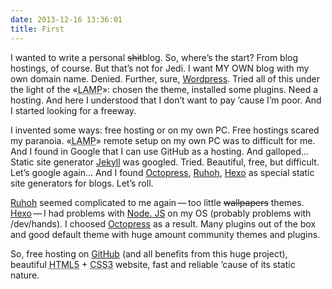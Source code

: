 ```yaml
---
date: 2013-12-16 13:36:01
title: First
---
```


I wanted to write a personal ~~shit~~blog. So, where’s the start? From blog hostings, of course. But
that’s not for Jedi. I want MY OWN blog with my own domain name. Denied. Further, sure,
<a href="https://wordpress. org">Wordpress</a>. Tried all of this under the light of the
«<acronym title="LAMP = Linux, Apache, MySQL, PHP">LAMP</acronym>»: chosen the theme, installed some
plugins. Need a hosting. And here I understood that I don’t want to pay ’cause I’m poor. And I
started looking for a freeway.

I invented some ways: free hosting or on my own PC. Free hostings scared my paranoia.
«<acronym title="LAMP = Linux, Apache, MySQL, PHP">LAMP</acronym>» remote setup on my own PC was to
difficult for me. And I found in Google that I can use GitHub as a hosting. And galloped... Static
site generator <a href="http://jekyllrb.com">Jekyll</a> was googled. Tried. Beautiful, free, but
difficult. Let’s google again... And I found <a href="http://octopress.org">Octopress</a>,
<a href="http://ruhoh.com">Ruhoh</a>, <a href="http://zespia.tw/hexo">Hexo</a> as special static
site generators for blogs. Let’s roll.

<a href="http://ruhoh.com">Ruhoh</a> seemed complicated to me again — too little ~~wallpapers~~
themes. <a href="http://zespia.tw/hexo">Hexo</a> — I had problems with
<a href="http://nodejs.org">Node. JS</a> on my OS (probably problems with /dev/hands). I choosed
<a href="http://octopress.org">Octopress</a> as a result. Many plugins out of the box and good
default theme with huge amount community themes and plugins.

So, free hosting on <a href="https://github.com">GitHub</a> (and all benefits from this huge
project), beautiful <abbr title="HyperText Markup Language, version 5">HTML5</abbr> +
<abbr title="Cascading Style Sheets, version 3">CSS3</abbr> website, fast and reliable ’cause of its
static nature.
